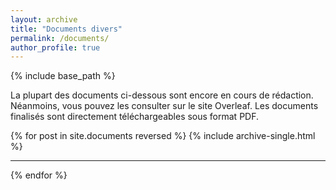 ```yaml
---
layout: archive
title: "Documents divers"
permalink: /documents/
author_profile: true
---
```


{% include base_path %}

La plupart des documents ci-dessous sont encore en cours de rédaction. Néanmoins, vous pouvez les consulter sur le site Overleaf. Les documents finalisés sont directement téléchargeables sous format PDF.

{% for post in site.documents reversed %}
  {% include archive-single.html %}
  ___
{% endfor %}